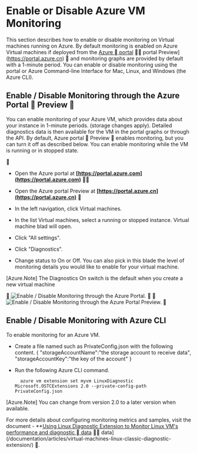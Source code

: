 <properties
   pageTitle="Enable or Disabling Azure VM Monitoring"
   description="Describes How to Enable or Disable Azure VM Monitoring"
   services="virtual-machines-linux"
   documentationCenter="virtual-machines"
   authors="kmouss"
   manager="drewm"
   editor=""/>

<tags
	ms.service="virtual-machines-linux"
	ms.date="02/08/2016"
	wacn.date=""/>
   
# Enable or Disable Azure VM Monitoring

This section describes how to enable or disable monitoring on Virtual machines running on Azure. By default monitoring is enabled on Azure Virtual machines if deployed from the [Azure  portal](https://portal.azure.com)  portal Preview](https://portal.azure.cn)  and monitoring graphs are provided by default with a 1-minute period. You can enable or disable monitoring using the portal or Azure Command-line Interface for Mac, Linux, and Windows (the Azure CLI).

## Enable / Disable Monitoring through the Azure Portal  Preview 
 
You can enable  monitoring of your Azure VM, which provides data about your instance in 1-minute periods. (storage changes apply). Detailed diagnostics data is then available for the VM in the portal graphs or through the API. By default, Azure portal  Preview  enables monitoring, but you can turn it off as described below. You can enable monitoring while the VM is running or in stopped state.


- Open the Azure portal at **[https://portal.azure.com](https://portal.azure.com)**


- Open the Azure portal Preview at **[https://portal.azure.cn](https://portal.azure.cn)**


- In the left navigation, click Virtual machines.

- In the list Virtual machines, select a running or stopped instance. Virtual machine blad will open.

- Click "All settings".

- Click "Diagnostics".

- Change status to On or Off. You can also pick in this blade the level of monitoring details you would like to enable for your virtual machine.

[Azure.Note] The Diagnostics On switch is the default when you create a new virtual machine


![Enable / Disable Monitoring through the Azure Portal.][1]


![Enable / Disable Monitoring through the Azure Portal Preview.][1]



## Enable / Disable Monitoring with Azure CLI
 
To enable monitoring for an Azure VM.

- Create a file named such as PrivateConfig.json with the following content.
        {
            "storageAccountName":"the storage account to receive data",
            "storageAccountKey":"the key of the account"
        }
- Run the following Azure CLI command.

        azure vm extension set myvm LinuxDiagnostic Microsoft.OSTCExtensions 2.0 --private-config-path PrivateConfig.json

[Azure.Note] You can change from version 2.0 to a later version when available. 

For more details about configuring monitoring metrics and samples, visit the document - **[Using Linux Diagnostic Extension to Monitor Linux VM's performance and diagnostic  data](/documentation/articles/virtual-machines-linux-diagnostic-extension/)  data](/documentation/articles/virtual-machines-linux-classic-diagnostic-extension/) .

<!--Image references-->
[1]: ./media/virtual-machines-linux-vm-monitoring/portal-enable-disable.png
 

